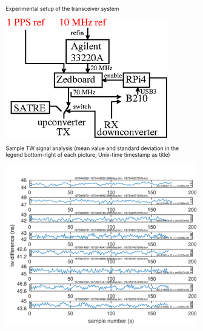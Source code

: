 Experimental setup of the transceiver system

<img src="setup2301.png">

Sample TW signal analysis (mean value and standard deviation in  the legend
bottom-right of each picture, Unix-time timestamp as title)

<img src="tw.png">
